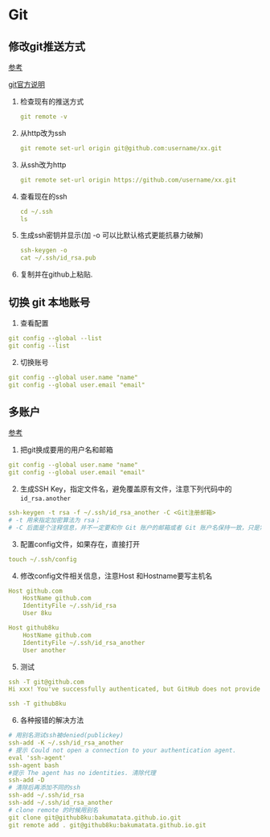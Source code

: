 # Git

## 修改git推送方式

[参考](https://git-scm.com/book/zh/v2/%E6%9C%8D%E5%8A%A1%E5%99%A8%E4%B8%8A%E7%9A%84-Git-%E7%94%9F%E6%88%90-SSH-%E5%85%AC%E9%92%A5)

[git官方说明](https://help.github.com/cn/github/authenticating-to-github/connecting-to-github-with-ssh)

1. 检查现有的推送方式

   ```yaml
   git remote -v
   ```

2. 从http改为ssh

   ```yaml
   git remote set-url origin git@github.com:username/xx.git
   ```

3. 从ssh改为http

   ```yaml
   git remote set-url origin https://github.com/username/xx.git
   ```

4. 查看现在的ssh

   ```yaml
   cd ~/.ssh
   ls
   ```

5. 生成ssh密钥并显示(加 -o 可以比默认格式更能抗暴力破解)

   ```yaml
   ssh-keygen -o
   cat ~/.ssh/id_rsa.pub
   ```

6. 复制并在github上粘贴.

## 切换 git 本地账号

1. 查看配置

```yaml
git config --global --list
git config --list
```

2. 切换账号

```yaml
git config --global user.name "name"
git config --global user.email "email"
```

## 多账户

[参考](https://juejin.im/post/5dfcb9ebf265da33e82bc5b0)

1. 把git换成要用的用户名和邮箱

```yml
git config --global user.name "name"
git config --global user.email "email"
```

2. 生成SSH Key，指定文件名，避免覆盖原有文件，注意下列代码中的`id_rsa.another`

```yaml
ssh-keygen -t rsa -f ~/.ssh/id_rsa_another -C <Git注册邮箱>
# -t 用来指定加密算法为 rsa；
# -C 后面是个注释信息，并不一定要和你 Git 账户的邮箱或者 Git 账户名保持一致，只是常常是和你账户邮箱保持一致，这样设置，就能知道这个公钥被绑定在哪个 Git 账户上了。
```

3. 配置config文件，如果存在，直接打开

```yaml
touch ~/.ssh/config
```

4. 修改config文件相关信息，注意Host 和Hostname要写主机名

```yaml
Host github.com
	HostName github.com
    IdentityFile ~/.ssh/id_rsa
    User 8ku

Host github8ku
	HostName github.com
    IdentityFile ~/.ssh/id_rsa_another
    User another
```

5. 测试

```yaml
ssh -T git@github.com
Hi xxx! You've successfully authenticated, but GitHub does not provide shell access.

ssh -T github8ku
```

6. 各种报错的解决方法

```yaml
# 用别名测试ssh被denied(publickey)
ssh-add -K ~/.ssh/id_rsa_another
# 提示 Could not open a connection to your authentication agent.
eval 'ssh-agent'
ssh-agent bash
#提示 The agent has no identities. 清除代理
ssh-add -D
# 清除后再添加不同的ssh
ssh-add ~/.ssh/id_rsa
ssh-add ~/.ssh/id_rsa_another
# clone remote 的时候用别名
git clone git@github8ku:bakumatata.github.io.git
git remote add . git@github8ku:bakumatata.github.io.git
```

